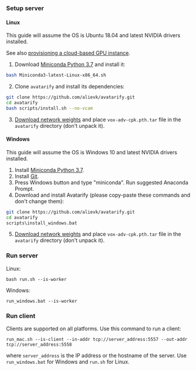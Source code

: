 ### Setup server

#### Linux

This guide will assume the OS is Ubuntu 18.04 and latest NVIDIA drivers installed.

See also [provisioning a cloud-based GPU instance](https://github.com/alievk/avatarify/wiki/Provisioning-a-cloud-based-GPU-instance).

1. Download [Miniconda Python 3.7](https://docs.conda.io/en/latest/miniconda.html#linux-installers) and install it:
```bash
bash Miniconda3-latest-Linux-x86_64.sh
```
2. Clone `avatarify` and install its dependencies:
```bash
git clone https://github.com/alievk/avatarify.git
cd avatarify
bash scripts/install.sh --no-vcam
```
3. [Download network weights](#download-network-weights) and place `vox-adv-cpk.pth.tar` file in the `avatarify` directory (don't unpack it).

#### Windows

This guide will assume the OS is Windows 10 and latest NVIDIA drivers installed.

1. Install [Miniconda Python 3.7](https://docs.conda.io/en/latest/miniconda.html#windows-installers).
2. Install [Git](https://git-scm.com/download/win).
3. Press Windows button and type "miniconda". Run suggested Anaconda Prompt.
4. Download and install Avatarify (please copy-paste these commands and don't change them):
```bash
git clone https://github.com/alievk/avatarify.git
cd avatarify
scripts\install_windows.bat
```
5. [Download network weights](#download-network-weights) and place `vox-adv-cpk.pth.tar` file in the `avatarify` directory (don't unpack it).

### Run server

Linux:
```
bash run.sh --is-worker
```

Windows:
```
run_windows.bat --is-worker
```

### Run client

Clients are supported on all platforms. Use this command to run a client:
```
run_mac.sh --is-client --in-addr tcp://server_address:5557 --out-addr tcp://server_address:5558
```
where `server_address` is the IP address or the hostname of the server. Use `run_windows.bat` for Windows and `run.sh` for Linux.